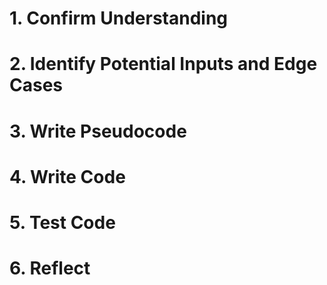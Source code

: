 # 1. Confirm Understanding
# 2. Identify Potential Inputs and Edge Cases
# 3. Write Pseudocode
# 4. Write Code
# 5. Test Code
# 6. Reflect